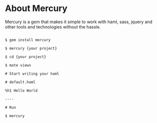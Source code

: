 # About Mercury

Mercury is a gem that makes it simple to work with haml, sass, jquery and other tools and technologies without the hassle.

<pre><code>
$ gem install mercury

$ mercury {your project}

$ cd {your project}

$ mate views

# Start writing your haml

# default.haml

%h1 Hello World

----

# Run

$ mercury
</code></pre>